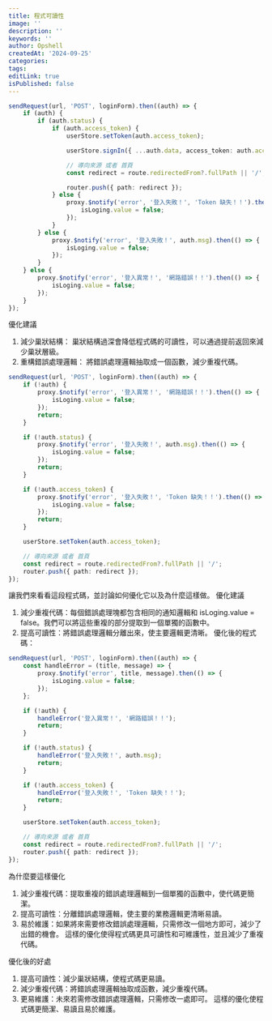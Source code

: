 ```yaml
---
title: 程式可讀性
image: ''
description: ''
keywords: ''
author: Opshell
createdAt: '2024-09-25'
categories:
tags:
editLink: true
isPublished: false
---
```

```ts
sendRequest(url, 'POST', loginForm).then((auth) => {
    if (auth) {
        if (auth.status) {
            if (auth.access_token) {
                userStore.setToken(auth.access_token);

                userStore.signIn({ ...auth.data, access_token: auth.access_token });

                // 導向來源 或者 首頁
                const redirect = route.redirectedFrom?.fullPath || '/';

                router.push({ path: redirect });
            } else {
                proxy.$notify('error', '登入失敗！', 'Token 缺失！！').then(() => {
                    isLoging.value = false;
                });
            }
        } else {
            proxy.$notify('error', '登入失敗！', auth.msg).then(() => {
                isLoging.value = false;
            });
        }
    } else {
        proxy.$notify('error', '登入異常！', '網路錯誤！！').then(() => {
            isLoging.value = false;
        });
    }
});
```
優化建議
1. 減少巢狀結構： 巢狀結構過深會降低程式碼的可讀性，可以通過提前返回來減少巢狀層級。
2. 重構錯誤處理邏輯： 將錯誤處理邏輯抽取成一個函數，減少重複代碼。

```ts
sendRequest(url, 'POST', loginForm).then((auth) => {
    if (!auth) {
        proxy.$notify('error', '登入異常！', '網路錯誤！！').then(() => {
            isLoging.value = false;
        });
        return;
    }

    if (!auth.status) {
        proxy.$notify('error', '登入失敗！', auth.msg).then(() => {
            isLoging.value = false;
        });
        return;
    }

    if (!auth.access_token) {
        proxy.$notify('error', '登入失敗！', 'Token 缺失！！').then(() => {
            isLoging.value = false;
        });
        return;
    }

    userStore.setToken(auth.access_token);

    // 導向來源 或者 首頁
    const redirect = route.redirectedFrom?.fullPath || '/';
    router.push({ path: redirect });
});
```

讓我們來看看這段程式碼，並討論如何優化它以及為什麼這樣做。
優化建議
1. 減少重複代碼：每個錯誤處理塊都包含相同的通知邏輯和 isLoging.value = false。我們可以將這些重複的部分提取到一個單獨的函數中。
2. 提高可讀性：將錯誤處理邏輯分離出來，使主要邏輯更清晰。
優化後的程式碼：
```ts
sendRequest(url, 'POST', loginForm).then((auth) => {
    const handleError = (title, message) => {
        proxy.$notify('error', title, message).then(() => {
            isLoging.value = false;
        });
    };

    if (!auth) {
        handleError('登入異常！', '網路錯誤！！');
        return;
    }

    if (!auth.status) {
        handleError('登入失敗！', auth.msg);
        return;
    }

    if (!auth.access_token) {
        handleError('登入失敗！', 'Token 缺失！！');
        return;
    }

    userStore.setToken(auth.access_token);

    // 導向來源 或者 首頁
    const redirect = route.redirectedFrom?.fullPath || '/';
    router.push({ path: redirect });
});
```
為什麼要這樣優化
1. 減少重複代碼：提取重複的錯誤處理邏輯到一個單獨的函數中，使代碼更簡潔。
2. 提高可讀性：分離錯誤處理邏輯，使主要的業務邏輯更清晰易讀。
3. 易於維護：如果將來需要修改錯誤處理邏輯，只需修改一個地方即可，減少了出錯的機會。
這樣的優化使得程式碼更具可讀性和可維護性，並且減少了重複代碼。

優化後的好處
1. 提高可讀性：減少巢狀結構，使程式碼更易讀。
2. 減少重複代碼：將錯誤處理邏輯抽取成函數，減少重複代碼。
3. 更易維護：未來若需修改錯誤處理邏輯，只需修改一處即可。
這樣的優化使程式碼更簡潔、易讀且易於維護。
